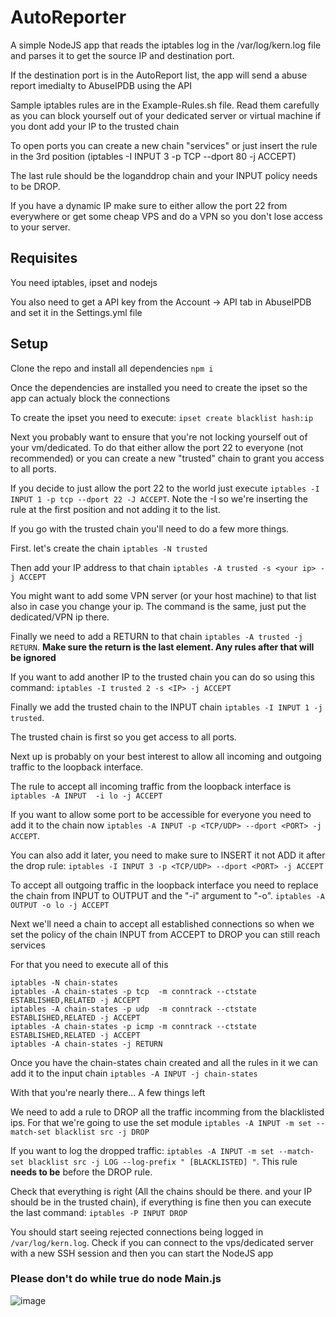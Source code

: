 # AutoReporter

A simple NodeJS app that reads the iptables log in the /var/log/kern.log file and parses it to get the source IP and destination port.

If the destination port is in the AutoReport list, the app will send a abuse report imedialty to AbuseIPDB using the API

Sample iptables rules are in the Example-Rules.sh file. Read them carefully as you can block yourself out of your dedicated server or virtual machine if you dont add your IP to the trusted chain

To open ports you can create a new chain "services" or just insert the rule in the 3rd position (iptables -I INPUT 3 -p TCP --dport 80 -j ACCEPT)

The last rule should be the loganddrop chain and your INPUT policy needs to be DROP.

If you have a dynamic IP make sure to either allow the port 22 from everywhere or get some cheap VPS and do a VPN so you don't lose access to your server.

## Requisites 
You need iptables, ipset and nodejs

You also need to get a API key from the Account -> API tab in AbuseIPDB and set it in the Settings.yml file

## Setup
Clone the repo and install all dependencies ``npm i``

Once the dependencies are installed you need to create the ipset so the app can actualy block the connections

To create the ipset you need to execute: ``ipset create blacklist hash:ip``

Next you probably want to ensure that you're not locking yourself out of your vm/dedicated. To do that either allow the port 22 to everyone (not recommended) or you can create a new "trusted" chain to grant you access to all ports.

If you decide to just allow the port 22 to the world just execute ``iptables -I INPUT 1 -p tcp --dport 22 -J ACCEPT``. Note the -I so we're inserting the rule at the first position and not adding it to the list.

If you go with the trusted chain you'll need to do a few more things.

First. let's create the chain ``iptables -N trusted``

Then add your IP address to that chain ``iptables -A trusted -s <your ip> -j ACCEPT``

You might want to add some VPN server (or your host machine) to that list also in case you change your ip. The command is the same, just put the dedicated/VPN ip there.

Finally we need to add a RETURN to that chain ``iptables -A trusted -j RETURN``. **Make sure the return is the last element. Any rules after that will be ignored**

If you want to add another IP to the trusted chain you can do so using this command: ``iptables -I trusted 2 -s <IP> -j ACCEPT``

Finally we add the trusted chain to the INPUT chain ``iptables -I INPUT 1 -j trusted``. 

The trusted chain is first so you get access to all ports.

Next up is probably on your best interest to allow all incoming and outgoing traffic to the loopback interface.

The rule to accept all incoming traffic from the loopback interface is ``iptables -A INPUT  -i lo -j ACCEPT``

If you want to allow some port to be accessible for everyone you need to add it to the chain now ``iptables -A INPUT -p <TCP/UDP> --dport <PORT> -j ACCEPT``. 

You can also add it later, you need to make sure to INSERT it not ADD it after the drop rule: ``iptables -I INPUT 3 -p <TCP/UDP> --dport <PORT> -j ACCEPT``

To accept all outgoing traffic in the loopback interface you need to replace the chain from INPUT to OUTPUT and the "-i" argument to "-o". ``iptables -A OUTPUT -o lo -j ACCEPT``

Next we'll need a chain to accept all established connections so when we set the policy of the chain INPUT from ACCEPT to DROP you can still reach services

For that you need to execute all of this 

```
iptables -N chain-states
iptables -A chain-states -p tcp  -m conntrack --ctstate ESTABLISHED,RELATED -j ACCEPT
iptables -A chain-states -p udp  -m conntrack --ctstate ESTABLISHED,RELATED -j ACCEPT
iptables -A chain-states -p icmp -m conntrack --ctstate ESTABLISHED,RELATED -j ACCEPT
iptables -A chain-states -j RETURN
 ```
 
Once you have the chain-states chain created and all the rules in it we can add it to the input chain ``iptables -A INPUT -j chain-states``

With that you're nearly there... A few things left

We need to add a rule to DROP all the traffic incomming from the blacklisted ips. For that we're going to use the set module ``iptables -A INPUT -m set --match-set blacklist src -j DROP``

If you want to log the dropped traffic: ``iptables -A INPUT -m set --match-set blacklist src -j LOG --log-prefix " [BLACKLISTED] "``. This rule **needs to be** before the DROP rule.

Check that everything is right (All the chains should be there. and your IP should be in the trusted chain), if everything is fine then you can execute the last command: ``iptables -P INPUT DROP``

You should start seeing rejected connections being logged in ``/var/log/kern.log``. Check if you can connect to the vps/dedicated server with a new SSH session and then you can start the NodeJS app


### Please don't do while true do node Main.js
![image](https://user-images.githubusercontent.com/44303652/184276032-ee8fec56-2714-41f1-934a-5ca246b5429d.png)

